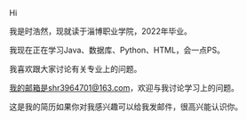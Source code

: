 Hi

我是时浩然，现就读于淄博职业学院，2022年毕业。

我现在正在学习Java、数据库、Python、HTML，会一点PS。

我喜欢跟大家讨论有关专业上的问题。

我的邮箱是shr3964701@163.com，欢迎与我讨论学习上的问题。

这是我的简历如果你对我感兴趣可以给我发邮件，很高兴能认识你。
